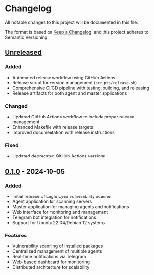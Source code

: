 # Changelog

All notable changes to this project will be documented in this file.

The format is based on [Keep a Changelog](https://keepachangelog.com/en/1.0.0/),
and this project adheres to [Semantic Versioning](https://semver.org/spec/v2.0.0.html).

## [Unreleased]

### Added
- Automated release workflow using GitHub Actions
- Release script for version management (`scripts/release.sh`)
- Comprehensive CI/CD pipeline with testing, building, and releasing
- Release artifacts for both agent and master applications

### Changed
- Updated GitHub Actions workflow to include proper release management
- Enhanced Makefile with release targets
- Improved documentation with release instructions

### Fixed
- Updated deprecated GitHub Actions versions

## [0.1.0] - 2024-10-05

### Added
- Initial release of Eagle Eyes vulnerability scanner
- Agent application for scanning servers
- Master application for managing agents and notifications
- Web interface for monitoring and management
- Telegram bot integration for notifications
- Support for Ubuntu 22.04/Debian 12 systems

### Features
- Vulnerability scanning of installed packages
- Centralized management of multiple agents
- Real-time notifications via Telegram
- Web-based dashboard for monitoring
- Distributed architecture for scalability

[Unreleased]: https://github.com/mm3906078/eagle-eyes/compare/v0.1.0...HEAD
[0.1.0]: https://github.com/mm3906078/eagle-eyes/releases/tag/v0.1.0
